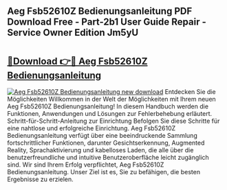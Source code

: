 ## Aeg Fsb52610Z Bedienungsanleitung PDF Download Free - Part-2b1 User Guide Repair - Service Owner Edition Jm5yU

# <h2><a href="http://df3sa0k.blite.top/?on=Aeg+Fsb52610Z+Bedienungsanleitung">🔗Download 👉🔴 Aeg Fsb52610Z Bedienungsanleitung</a></h2>

[![Aeg Fsb52610Z Bedienungsanleitung new download](https://i.imgur.com/lujVjoI.png)](http://df3sa0k.blite.top/?on=Aeg+Fsb52610Z+Bedienungsanleitung)
Entdecken Sie die Möglichkeiten Willkommen in der Welt der Möglichkeiten mit Ihrem neuen Aeg Fsb52610Z Bedienungsanleitung! In diesem Handbuch werden die Funktionen, Anwendungen und Lösungen zur Fehlerbehebung erläutert. Schritt-für-Schritt-Anleitung zur Einrichtung Befolgen Sie diese Schritte für eine nahtlose und erfolgreiche Einrichtung. Aeg Fsb52610Z Bedienungsanleitung verfügt über eine beeindruckende Sammlung fortschrittlicher Funktionen, darunter Gesichtserkennung, Augmented Reality, Sprachaktivierung und kabelloses Laden, die alle über die benutzerfreundliche und intuitive Benutzeroberfläche leicht zugänglich sind. Wir sind Ihrem Erfolg verpflichtet, Aeg Fsb52610Z Bedienungsanleitung. Unser Ziel ist es, Sie zu befähigen, die besten Ergebnisse zu erzielen.
